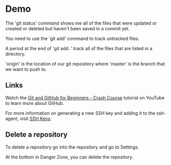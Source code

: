 # Demo

The 'git status' command shows me all of the files that were updated or created or deleted but haven't been saved in a
commit yet.

You need to use the 'git add' command to track untracked files.

A period at the end of 'git add .' track all of the files that are listed in a directory.

'origin' is the location of our git repository where 'master' is the branch that we want to push to.

## Links

Watch the [Git and GitHub for Beginners - Crash Course](https://youtu.be/RGOj5yH7evk) tutorial on YouTube to learn more about GitHub.


For more information on generating a new SSH key and adding it to the ssh-agent, visit [SSH Keys](https://docs.github.com/en/github/authenticating-to-github/generating-a-new-ssh-key-and-adding-it-to-the-ssh-agent).

## Delete a repository

To delete a repository go into the repository and go to Settings.

At the bottom in Danger Zone, you can delete the repository.